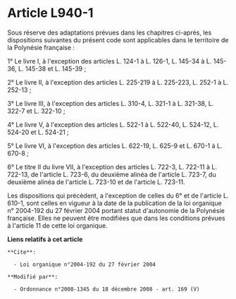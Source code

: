 # Article L940-1

Sous réserve des adaptations prévues dans les chapitres ci-après, les dispositions suivantes du présent code sont applicables
dans le territoire de la Polynésie française : 

1° Le livre I, à l'exception des articles L. 124-1 à L. 126-1, L. 145-34 à L. 145-36, L. 145-38 et L. 145-39 ; 

2° Le livre II, à l'exception des articles L. 225-219 à L. 225-223, L. 252-1 à L. 252-13 ; 

3° Le livre III, à l'exception des articles L. 310-4, L. 321-1 à L. 321-38, L. 322-7 et L. 322-10 ; 

4° Le livre V, à l'exception des articles L. 522-1 à L. 522-40, L. 524-12, L. 524-20 et L. 524-21 ; 

5° Le livre VI, à l'exception des articles L. 622-19, L. 625-9 et L. 670-1 à L. 670-8 ; 

6° Le titre II du livre VII, à l'exception des articles L. 722-3, L. 722-11 à L. 722-13, de l'article L. 723-6, du deuxième
alinéa de l'article L. 723-7, du deuxième alinéa de l'article L. 723-10 et de l'article L. 723-11. 

Les dispositions qui précèdent, a l'exception de celles du 6° et de l'article L. 610-1, sont celles en vigueur à la date de
la publication de la loi organique n° 2004-192 du 27 février 2004 portant statut d'autonomie de la Polynésie française. Elles
ne peuvent être modifiées que dans les conditions prévues à l'article 11 de cette loi organique.

**Liens relatifs à cet article**

	**Cite**:

	  - Loi organique n°2004-192 du 27 février 2004

	**Modifié par**:

	  - Ordonnance n°2008-1345 du 18 décembre 2008 - art. 169 (V)
